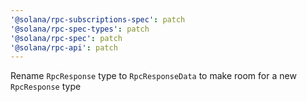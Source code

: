 ```yaml
---
'@solana/rpc-subscriptions-spec': patch
'@solana/rpc-spec-types': patch
'@solana/rpc-spec': patch
'@solana/rpc-api': patch
---
```


Rename `RpcResponse` type to `RpcResponseData` to make room for a new `RpcResponse` type
